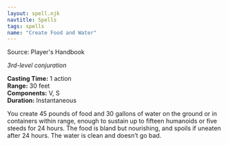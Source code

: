 ```yaml
---
layout: spell.njk
navtitle: Spells
tags: spells
name: "Create Food and Water"
---
```

Source: Player's Handbook

_3rd-level conjuration_

**Casting Time:** 1 action  
**Range:** 30 feet  
**Components:** V, S  
**Duration:** Instantaneous

You create 45 pounds of food and 30 gallons of water on the ground or in containers within range, enough to sustain up to fifteen humanoids or five steeds for 24 hours. The food is bland but nourishing, and spoils if uneaten after 24 hours. The water is clean and doesn’t go bad.